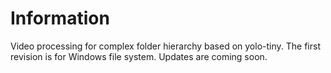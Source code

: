 # Information
Video processing for complex folder hierarchy based on yolo-tiny. The first revision is for Windows file system. Updates are coming soon.


